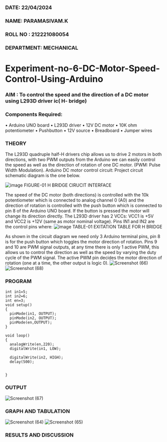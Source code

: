 ###  DATE: 22/04/2024

###  NAME: PARAMASIVAM.K
###  ROLL NO : 212221080054
###  DEPARTMENT: MECHANICAL
# Experiment-no-6-DC-Motor-Speed-Control-Using-Arduino
### AIM : To control the speed and the direction of a DC motor using L293D driver ic( H- bridge)

### Components Required:
•	Arduino UNO board
•	L293D driver
•	12V DC motor
•	10K ohm potentiometer
•	Pushbutton
•	12V source
•	Breadboard
•	Jumper wires
### THEORY 
The L293D quadruple half-H drivers chip allows us to drive 2 motors in both directions, with two PWM outputs from the Arduino we can easily control the speed as well as the direction of rotation of one DC motor. (PWM: Pulse Width Modulation).
Arduino DC motor control circuit:
Project circuit schematic diagram is the one below.

![image](https://user-images.githubusercontent.com/36288975/167763051-b230c183-afc5-46f2-ba95-0f95e10dd6c9.png)
FIGURE-01 H BRIDGE CIRUCIT INTERFACE 
 
The speed of the DC motor (both directions) is controlled with the 10k potentiometer which is connected to analog channel 0 (A0) and the direction of rotation is controlled with the push button which is connected to pin 8 of the Arduino UNO board. If the button is pressed the motor will change its direction directly.
The L293D driver has 2 VCCs: VCC1 is +5V and VCC2 is +12V (same as motor nominal voltage). Pins IN1 and IN2 are the control pins where:
![image](https://user-images.githubusercontent.com/36288975/167763120-1421c2c5-8381-49eb-b376-03f6e1113b7a.png)
TABLE-01 EXITATION TABLE FOR H BRIDGE 

As shown in the circuit diagram we need only 3 Arduino terminal pins, pin 8 is for the push button which toggles the motor direction of rotation. Pins 9 and 10 are PWM signal outputs, at any time there is only 1 active PWM, this allows us to control the direction as well as the speed by varying the duty cycle of the PWM signal. The active PWM pin decides the motor direction of rotation (one at a time, the other output is logic 0).
![Screenshot (66)](https://github.com/vasanthkumarch/Experiment-no-7-DC-Motor-Speed-Control-Using-Arduino/assets/161025390/aa0ec889-e5e1-4df3-a1fe-cdd63c8199ff)
![Screenshot (68)](https://github.com/vasanthkumarch/Experiment-no-7-DC-Motor-Speed-Control-Using-Arduino/assets/161025390/e1914a29-90c3-4d13-8f09-20bc38ff0119)



### PROGRAM 
~~~
int in1=5;
int in2=6;
int en=3;
void setup()
{
  pinMode(in1, OUTPUT);
  pinMode(in2, OUTPUT);
  pinMode(en,OUTPUT);
}

void loop()
{
  analogWrite(en,220);
  digitalWrite(in1, LOW);
  
  digitalWrite(in2, HIGH);
  delay(500);
  
  
}
~~~

### OUTPUT
![Screenshot (67)](https://github.com/vasanthkumarch/Experiment-no-7-DC-Motor-Speed-Control-Using-Arduino/assets/161025390/62b161b7-074e-4983-ab67-1d831f3b42c7)


### GRAPH AND TABULATION 
![Screenshot (64)](https://github.com/vasanthkumarch/Experiment-no-7-DC-Motor-Speed-Control-Using-Arduino/assets/161025390/56b5e8fc-6e2f-4167-9bf2-3976e4e3a8c3)
![Screenshot (65)](https://github.com/vasanthkumarch/Experiment-no-7-DC-Motor-Speed-Control-Using-Arduino/assets/161025390/e15c1fb4-cf0d-485a-959b-912ce1487e6a)




### RESULTS AND DISCUSSION 

